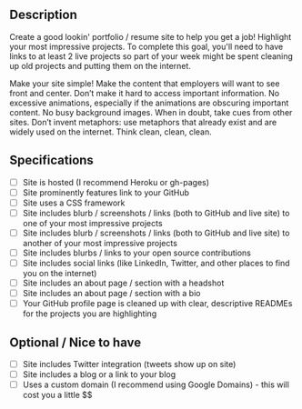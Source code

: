 ## Description

Create a good lookin' portfolio / resume site to help you get a job! Highlight your most impressive projects. To complete this goal, you'll need to have links to at least 2 live projects so part of your week might be spent cleaning up old projects and putting them on the internet.

Make your site simple! Make the content that employers will want to see front and center. Don’t make it hard to access important information. No excessive animations, especially if the animations are obscuring important content. No busy background images. When in doubt, take cues from other sites. Don’t invent metaphors: use metaphors that already exist and are widely used on the internet. Think clean, clean, clean.

## Specifications

- [ ] Site is hosted (I recommend Heroku or gh-pages)
- [ ] Site prominently features link to your GitHub
- [ ] Site uses a CSS framework
- [ ] Site includes blurb / screenshots / links (both to GitHub and live site) to one of your most impressive projects
- [ ] Site includes blurb / screenshots / links (both to GitHub and live site) to another of your most impressive projects
- [ ] Site includes blurbs / links to your open source contributions
- [ ] Site includes social links (like LinkedIn, Twitter, and other places to find you on the internet)
- [ ] Site includes an about page / section with a headshot
- [ ] Site includes an about page / section with a bio
- [ ] Your GitHub profile page is cleaned up with clear, descriptive READMEs for the projects you are highlighting

## Optional / Nice to have

- [ ] Site includes Twitter integration (tweets show up on site)
- [ ] Site includes a blog or a link to your blog
- [ ] Uses a custom domain (I recommend using Google Domains) - this will cost you a little $$
